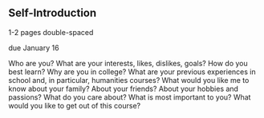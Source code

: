 ## **Self-Introduction**

1-2 pages double-spaced

due January 16

Who are you? What are your interests, likes, dislikes, goals? How do you best learn? Why are you in college? What are your previous experiences in school and, in particular, humanities courses? What would you like me to know about your family? About your friends? About your hobbies and passions? What do you care about? What is most important to you? What would you like to get out of this course?
